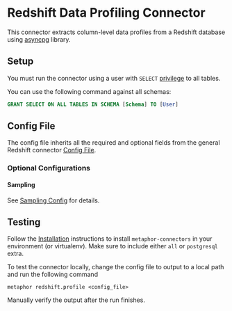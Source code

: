 # Redshift Data Profiling Connector

This connector extracts column-level data profiles from a Redshift database using [asyncpg](https://github.com/MagicStack/asyncpg) library.

## Setup

You must run the connector using a user with `SELECT` [privilege](https://www.postgresql.org/docs/current/ddl-priv.html) to all tables.

You can use the following command against all schemas:

```sql
GRANT SELECT ON ALL TABLES IN SCHEMA [Schema] TO [User]
```

## Config File

The config file inherits all the required and optional fields from the general Redshift connector [Config File](../README.md#config-file).

### Optional Configurations

#### Sampling

See [Sampling Config](../../common/docs/sampling.md) for details.

## Testing

Follow the [Installation](../../README.md) instructions to install `metaphor-connectors` in your environment (or virtualenv). Make sure to include either `all` or `postgresql` extra.

To test the connector locally, change the config file to output to a local path and run the following command

```shell
metaphor redshift.profile <config_file>
```

Manually verify the output after the run finishes.
